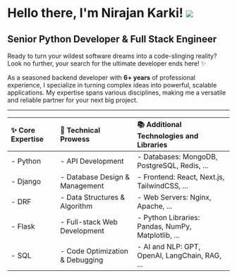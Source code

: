 # Hello there, I'm Nirajan Karki! <img src="https://raw.githubusercontent.com/MartinHeinz/MartinHeinz/master/wave.gif">
## Senior Python Developer & Full Stack Engineer

Ready to turn your wildest software dreams into a code-slinging reality? Look no further, your search for the ultimate developer ends here! ✨

As a seasoned backend developer with **6+ years** of professional experience, I specialize in turning complex ideas into powerful, scalable applications. My expertise spans various disciplines, making me a versatile and reliable partner for your next big project.

---
| **✨ Core Expertise** | **🔧 Technical Prowess** | **📚 Additional Technologies and Libraries** |
| :-------------------- | :----------------------- | :------------------------------------------ |
| - Python              | - API Development        | - Databases: MongoDB, PostgreSQL, Redis, ...         |
| - Django              | - Database Design & Management | - Frontend: React, Next.js, TailwindCSS, ...               |
| - DRF                 | - Data Structures & Algorithm   | - Web Servers: Nginx, Apache, ...              |
| - Flask               | - Full-stack Web  Development   | - Python Libraries: Pandas, NumPy, Matplotlib, ...     |
| - SQL                 | - Code Optimization & Debugging  | - AI and NLP: GPT, OpenAI, LangChain, RAG, ...              |

